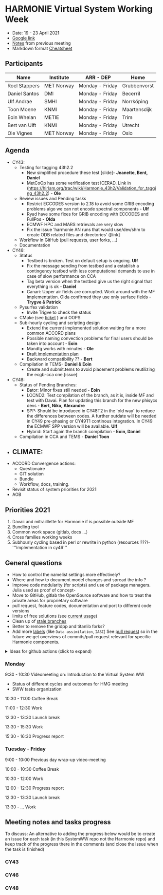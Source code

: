 # HARMONIE Virtual System Working Week

 - Date: 19 - 23 April  2021
 - [Google link](https://meet.google.com/xwx-hhrq-uuy)
 - [Notes](https://hirlam.org/trac/wiki/Meetings/System/Video_Meetings/2021) from previous meeting  
 - Markdown format [Cheatsheet](https://github.com/adam-p/markdown-here/wiki/Markdown-Cheatsheet)  

## Participants

Name              | Institute  | ARR - DEP        |  Home       
---               | ---        | ---              | ---         
Roel Stappers     | MET Norway | Monday - Friday  | Grubbenvorst
Daniel Santos     | DMI        | Monday - Friday  | Becerril     
Ulf Andrae        | SMHI       | Monday - Friday  | Norrköping   
Toon Moene        | KNMI       | Monday - Friday  | Maartensdijk 
Eoin Whelan       | METIE      | Monday - Friday  | Trim         
Bert van Ulft     | KNMI       | Monday - Friday  | Utrecht 
Ole Vignes        | MET Norway | Monday - Friday  | Oslo


##  Agenda 

- CY43:
  - Testing for tagging 43h2.2
     - New simplified procedure these test [slide]- __Jeanette, Bent, Daniel__
     - MetCoOp has some verification test ICERAD. Link in (https://hirlam.org/trac/wiki/Harmonie_43h2/Validation_for_tagging_43h2.2) - __Ole__
  - Review issues and Pending tasks
     - Restrict ECCODES version to 2.18 to avoid some GRIB encoding problems algo we can not encode spectral components - __Ulf__
     - Ryad have some fixes for GRIB encoding with ECCODES and FullPos - __Olda__
     - ECMWF HPC and MARS retrievals are very slow
     - Fix the issue 'harmonie AN runs that would use/dev/shm to create ODB related files and directories' ([link] 
  - Workflow in GitHub (pull requests, user forks, ...)
  - Documentation
- CY46:
  - Status
    - Testbed is broken. Test on default setup is ongoing. __Ulf__
    - Fix the message sending from testbed and a establish a contingency testbed with less computational demands to use in case of slow performance on CCA
    - Tag beta version when the testbed give us the right signal that everything is ok - __Daniel__
    - Canari: Upper air fields are corrupted. Work around with the MF implementation. Olda confirmed they use only surface fields - __Trygve & Patrick__
  - Pysurfex validation
    - Invite Trigve to check the status
  - CMake (see [ticket](https://hirlam.org/trac/ticket/188) ) and OOPS
  - Sub-hourly cycling and scripting design
    - Extend the current implemented solution waiting for a more common ACCORD plans
    - Possible naming convection problems for final users should be taken into account - __Eoin__
    - Mandtg works with minutes - __Ole__
    - [Draft implementation plan](https://docs.google.com/presentation/d/1xi2Y7gkFSD9EgqquXDqDprwC4LGhZx9bEDuQXhhX2MM/edit#slide=id.gce02854fd2_0_20)
    - Backward compatibility ?? - __Bert__
  - Compilation in TEMS- __Daniel & Eoin__
    - Create and submit.tems to avoid placement problems reutilizing the ecgb-cca one.[issue]
- CY48:
  - Status of Pending Branches:
    - Bator: Minor fixes still needed - __Eoin__
    - LOCND2: Test compilation of the branch, as it is,  inside MF and test with Davai. Plan for updating this branch for the new phisycs devs - __Bert, Niko, Alexandre__
    - SPP: Should be introduced in CY48T2 in the 'old way' to reduce the differences between codes. A further outdate will be needed in CY49 pre-phasing or CY49T1 continous integration. In CY49 the ECMWF SPP version will be available. __Ulf__
    - Hybrid: Start again the branch compilation - __Eoin, Daniel__ 
  - Compilation in CCA and TEMS - __Daniel Toon__
- CLIMATE:
  - 
- ACCORD Convergence actions: 
  - Questionaire
  - GIT solution
  - Bundle
  - Workflow, docs, training.  
- Revisit status of system priorities for 2021
- AOB

##  Priorities 2021 

   1. Davaii and mitrailllette for Harmonie if is possible outside MF 
   2. Bundling tool 
   3. Common work space (gitlab, docs ...)
   4. Cross families working weeks
   5. Subhourly cycling based in perl or rewrite in python (resources ???)- '''Implementation in cy46'''

##  General questions 

- How to control the namelist settings more effectively?
- Where and how to document model changes and spread the info ?
- Improve code modularity (for scripts) and use of package managers. Julia used as proof of concept- 
- Move to GitHub, gitlab the OpenSource software and how to treat the private areas for proprietary software
- pull request, feature codes, documentation and port to different code versions
- limits of free solutions (see [current usage](https://github.com/organizations/Hirlam/settings/billing))
- Clean up of [stale branches](https://github.com/Hirlam/Harmonie/branches/stale)
- Better to remove the gridpp and titanlib forks?  
- Add more [labels](https://github.com/Hirlam/Harmonie/issues/labels) (like `Data assimilation`, `IASI`) See [pull request](https://github.com/Hirlam/Harmonie/pulls?q=is%3Apr+is%3Aclosed) so in the future we get overviews of  commits/pull request relevant for specific Harmonie components.  
<details><summary>Ideas for github actions (click to expand) </summary><p>

Use `workflow_dispatch` events

See the [Example](https://github.com/roelstappers/Harmonie/actions/workflows/run_at_ecmwf.yml) in my fork and click the `run workflow` button which lets you enter `DTG` `DTEND`

The [action](https://github.com/roelstappers/Harmonie/blob/develop/.github/workflows/run_at_ecmwf.yml) will clone the selected branch and run Harmonie.
The [job](https://github.com/roelstappers/Harmonie/runs/2375694919?check_suite_focus=true) of course fails on my laptop with

```
/home/roel/actions-runner/_work/Harmonie/Harmonie/config-sh/Harmonie: The following start-up files are missing:
./Env_submit, ./Env_system, config-sh/hm_rev
````

A Harmonie user would fork Harmonie, create a branch with changes for his experiment and trigger the `run_at_ecmwf` action to run the experiment at ECMWF.

Note the [self hosted runners](https://github.com/Hirlam/Harmonie/settings/actions/add-new-runner) require GLIBC 2.14 so at ECMWF we have to wait until after the move to bologna. Perhaps someone with access TEMS can give it a try.

Need similar actions to run the testbed at ecmwf (with some option to run only selected configurations), run davaii at MF, run obsmon,epygram, harp


Also see e.g. [this](https://github.com/JuliaLang/julia/pull/40453#issuecomment-819200844) where on a pull request that is expected to impact the performance in Julia they simply write in the comment section 


 ```@nanosoldier runbenchmarks(ALL, vs=":master")```
 
 Which runs the full benchmark (several hours) and get a link to report back as a reply

</p></details>


### Monday  

9:30 - 10:30  Videomeeting on: Introduction to the Virtual System WW
- Status of different cycles and outcomes for HMG meeting
- SWW tasks organization

10:30 - 11:00 Coffee Break

11:00 - 12:30  Work
 
12:30 - 13:30 Launch break

13:30 - 15:30  Work
 
15:30 - 16:30 Progress report 
 
### Tuesday - Friday 

9:00 - 10:00 Previous day wrap-up video-meeting

10:00 - 10:30 Coffee Break

10:30 - 12:00 Work

12:00 - 12:30 Progress report

12:30 - 13:30 Launch break

13:30 - ... Work

## Meeting notes and tasks progress 

To discuss: An alternative to adding the progress below would be to create an issue for each task (in this SystemWW repo not the Harmonie repo) and keep track of the progress there in the comments (and close the issue when the task is finished)

### CY43



### CY46

### CY48
